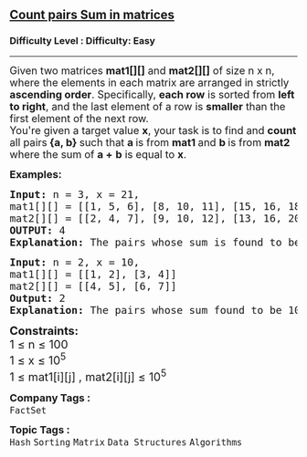 <h2><a href="https://www.geeksforgeeks.org/problems/count-pairs-sum-in-matrices4332/1?_gl=1*z4w3ay*_up*MQ..*_gs*MQ..&gclid=Cj0KCQjw9O_BBhCUARIsAHQMjS4V6L1fyU9f2pK8RwPREiIxwMzkJGL4fS_mhVu3baBqCDHHWJiu4hoaArDnEALw_wcB&gbraid=0AAAAAC9yBkDcpr4Fnka2WH70RVPNxru-x">Count pairs Sum in matrices</a></h2><h3>Difficulty Level : Difficulty: Easy</h3><hr><div class="problems_problem_content__Xm_eO"><p><span style="font-size: 18px;"><span style="font-size: 18px;">Given two matrices </span><strong style="font-size: 18px;">mat1[][]</strong><span style="font-size: 18px;"> and </span><strong style="font-size: 18px;">mat2[][]</strong><span style="font-size: 18px;"> of size n x n, where the elements in each matrix are arranged in strictly <strong>ascending order</strong>.&nbsp;</span></span><span style="font-size: 18px;">Specifically, <strong>each row</strong> is sorted from <strong>left to right</strong>, and the last element of a row is <strong>smaller</strong> than the first element of the next row.</span><span style="font-size: 18px;"> <br></span><span style="font-size: 18px;">You're given a target value&nbsp;</span><strong style="font-size: 18px;">x</strong><span style="font-size: 18px;">, your task is to find and <strong>count</strong></span><strong style="font-size: 18px;"> </strong><span style="font-size: 18px;">all pairs</span> <strong style="font-size: 18px;">{a, b} </strong><span style="font-size: 18px;">such that </span><strong style="font-size: 18px;">a </strong><span style="font-size: 18px;">is from </span><strong style="font-size: 18px;">mat1 </strong><span style="font-size: 18px;">and </span><strong style="font-size: 18px;">b </strong><span style="font-size: 18px;">is from </span><strong style="font-size: 18px;">mat2 </strong><span style="font-size: 18px;">where the sum of </span><strong style="font-size: 18px;">a +</strong><span style="font-size: 18px;">&nbsp;</span><strong style="font-size: 18px;">b</strong><span style="font-size: 18px;"> is equal to </span><strong style="font-size: 18px;">x</strong><span style="font-size: 18px;">.</span></p>
<p><span style="font-size: 18px;"><strong>Examples:</strong></span></p>
<pre><span style="font-size: 18px;"><strong>Input:</strong> n = 3, x = 21,<br>mat1[][] = [[1, 5, 6], [8, 10, 11], [15, 16, 18]],
mat2[][] = [[2, 4, 7], [9, 10, 12], [13, 16, 20]]
<strong>OUTPUT: </strong>4
<strong>Explanation: </strong>The pairs whose sum is found to be 21 are (1, 20), (5, 16), (8, 13) and (11, 10).</span></pre>
<pre><span style="font-size: 18px;"><strong>Input: </strong>n = 2, x = 10,
mat1[][] = [[1, 2], [3, 4]]
mat2[][] = [[4, 5], [6, 7]]
<strong>Output: </strong>2
<strong>Explanation: </strong>The pairs whose sum found to be 10 are (4, 6) and (3, 7).</span></pre>
<p><span style="font-size: 20px;"><strong>Constraints:<br></strong></span><span style="font-size: 20px;">1 ≤ n ≤ 100<br></span><span style="font-size: 20px;">1 ≤ x ≤ 10<sup>5</sup><br></span><span style="font-size: 20px;">1 ≤ mat1[i][j] , mat2[i][j] ≤ 10<sup>5</sup></span></p></div><p><span style=font-size:18px><strong>Company Tags : </strong><br><code>FactSet</code>&nbsp;<br><p><span style=font-size:18px><strong>Topic Tags : </strong><br><code>Hash</code>&nbsp;<code>Sorting</code>&nbsp;<code>Matrix</code>&nbsp;<code>Data Structures</code>&nbsp;<code>Algorithms</code>&nbsp;